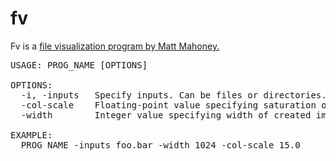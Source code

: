 # fv

Fv is a [file visualization program by Matt Mahoney.](http://mattmahoney.net/dc/dce.html#Section_2)

<pre>
USAGE: PROG_NAME [OPTIONS]

OPTIONS:
  -i, -inputs   Specify inputs. Can be files or directories. 
  -col-scale    Floating-point value specifying saturation of created image. (Default 10.0)
  -width        Integer value specifying width of created image. (Default 512)
  
EXAMPLE:
  PROG_NAME -inputs foo.bar -width 1024 -col-scale 15.0
</pre>

